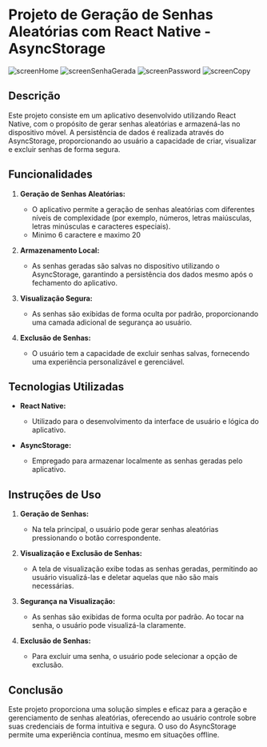 # Projeto de Geração de Senhas Aleatórias com React Native - AsyncStorage

![screenHome](./assets/screenHome.png)
![screenSenhaGerada](./assets/screenSenhaGerada.png)
![screenPassword](./assets/screenPassword.png)
![screenCopy](./assets/screenCopy.png)

## Descrição

Este projeto consiste em um aplicativo desenvolvido utilizando React Native, com o propósito de gerar senhas aleatórias e armazená-las no dispositivo móvel. A persistência de dados é realizada através do AsyncStorage, proporcionando ao usuário a capacidade de criar, visualizar e excluir senhas de forma segura.

## Funcionalidades

1. **Geração de Senhas Aleatórias:**

   - O aplicativo permite a geração de senhas aleatórias com diferentes níveis de complexidade (por exemplo, números, letras maiúsculas, letras minúsculas e caracteres especiais).
   - Minimo 6 caractere e maximo 20

2. **Armazenamento Local:**

   - As senhas geradas são salvas no dispositivo utilizando o AsyncStorage, garantindo a persistência dos dados mesmo após o fechamento do aplicativo.

3. **Visualização Segura:**

   - As senhas são exibidas de forma oculta por padrão, proporcionando uma camada adicional de segurança ao usuário.

4. **Exclusão de Senhas:**
   - O usuário tem a capacidade de excluir senhas salvas, fornecendo uma experiência personalizável e gerenciável.

## Tecnologias Utilizadas

- **React Native:**

  - Utilizado para o desenvolvimento da interface de usuário e lógica do aplicativo.

- **AsyncStorage:**
  - Empregado para armazenar localmente as senhas geradas pelo aplicativo.

## Instruções de Uso

1. **Geração de Senhas:**

   - Na tela principal, o usuário pode gerar senhas aleatórias pressionando o botão correspondente.

2. **Visualização e Exclusão de Senhas:**

   - A tela de visualização exibe todas as senhas geradas, permitindo ao usuário visualizá-las e deletar aquelas que não são mais necessárias.

3. **Segurança na Visualização:**

   - As senhas são exibidas de forma oculta por padrão. Ao tocar na senha, o usuário pode visualizá-la claramente.

4. **Exclusão de Senhas:**
   - Para excluir uma senha, o usuário pode selecionar a opção de exclusão.

## Conclusão

Este projeto proporciona uma solução simples e eficaz para a geração e gerenciamento de senhas aleatórias, oferecendo ao usuário controle sobre suas credenciais de forma intuitiva e segura. O uso do AsyncStorage permite uma experiência contínua, mesmo em situações offline.
